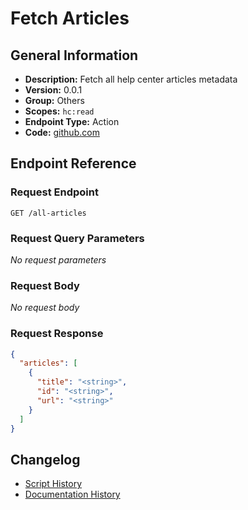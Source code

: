 # Fetch Articles

## General Information

- **Description:** Fetch all help center articles metadata
- **Version:** 0.0.1
- **Group:** Others
- **Scopes:** `hc:read`
- **Endpoint Type:** Action
- **Code:** [github.com](https://github.com/NangoHQ/integration-templates/tree/main/integrations/zendesk/actions/fetch-articles.ts)


## Endpoint Reference

### Request Endpoint

`GET /all-articles`

### Request Query Parameters

_No request parameters_

### Request Body

_No request body_

### Request Response

```json
{
  "articles": [
    {
      "title": "<string>",
      "id": "<string>",
      "url": "<string>"
    }
  ]
}
```

## Changelog

- [Script History](https://github.com/NangoHQ/integration-templates/commits/main/integrations/zendesk/actions/fetch-articles.ts)
- [Documentation History](https://github.com/NangoHQ/integration-templates/commits/main/integrations/zendesk/actions/fetch-articles.md)

<!-- END  GENERATED CONTENT -->

